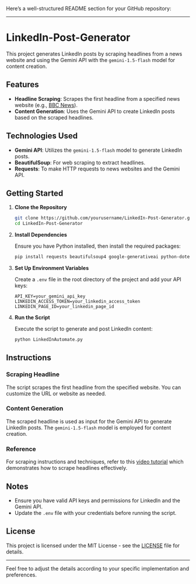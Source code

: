 Here’s a well-structured README section for your GitHub repository:

---

# LinkedIn-Post-Generator

This project generates LinkedIn posts by scraping headlines from a news website and using the Gemini API with the `gemini-1.5-flash` model for content creation.

## Features

- **Headline Scraping**: Scrapes the first headline from a specified news website (e.g., [BBC News](https://www.bbc.com/news)).
- **Content Generation**: Uses the Gemini API to create LinkedIn posts based on the scraped headlines.

## Technologies Used

- **Gemini API**: Utilizes the `gemini-1.5-flash` model to generate LinkedIn posts.
- **BeautifulSoup**: For web scraping to extract headlines.
- **Requests**: To make HTTP requests to news websites and the Gemini API.

## Getting Started

1. **Clone the Repository**

    ```sh
    git clone https://github.com/yourusername/LinkedIn-Post-Generator.git
    cd LinkedIn-Post-Generator
    ```

2. **Install Dependencies**

    Ensure you have Python installed, then install the required packages:

    ```sh
    pip install requests beautifulsoup4 google-generativeai python-dotenv
    ```

3. **Set Up Environment Variables**

    Create a `.env` file in the root directory of the project and add your API keys:

    ```env
    API_KEY=your_gemini_api_key
    LINKEDIN_ACCESS_TOKEN=your_linkedin_access_token
    LINKEDIN_PAGE_ID=your_linkedin_page_id
    ```

4. **Run the Script**

    Execute the script to generate and post LinkedIn content:

    ```sh
    python LinkedInAutomate.py
    ```

## Instructions

### Scraping Headline

The script scrapes the first headline from the specified website. You can customize the URL or website as needed.

### Content Generation

The scraped headline is used as input for the Gemini API to generate LinkedIn posts. The `gemini-1.5-flash` model is employed for content creation.

### Reference

For scraping instructions and techniques, refer to this [video tutorial](https://youtu.be/JlHdv4Dfjq4?si=1w1-4N6GNDW5CCW1) which demonstrates how to scrape headlines effectively.

## Notes

- Ensure you have valid API keys and permissions for LinkedIn and the Gemini API.
- Update the `.env` file with your credentials before running the script.

## License

This project is licensed under the MIT License - see the [LICENSE](LICENSE) file for details.

---

Feel free to adjust the details according to your specific implementation and preferences.

